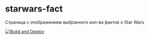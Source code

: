 # starwars-fact
Cтраница с отображением выбранного кол-ва фактов о Star Wars

[![Build and Deploy](https://github.com/LizardioWizardio/starwars-fact/actions/workflows/jekyll-gh-pages.yml/badge.svg)](https://github.com/LizardioWizardio/starwars-fact/actions/workflows/jekyll-gh-pages.yml)
